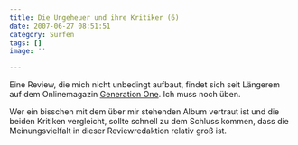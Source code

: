 ```yaml
---
title: Die Ungeheuer und ihre Kritiker (6)
date: 2007-06-27 08:51:51
category: Surfen
tags: []
image: ''

---
```


Eine Review, die mich nicht unbedingt aufbaut, findet sich seit Längerem auf dem Onlinemagazin [Generation One](http://www.generation-one.de/content/view/212/). Ich muss noch üben.  

  

Wer ein bisschen mit dem über mir stehenden Album vertraut ist und die beiden Kritiken vergleicht, sollte schnell zu dem Schluss kommen, dass die Meinungsvielfalt in dieser Reviewredaktion relativ groß ist.
